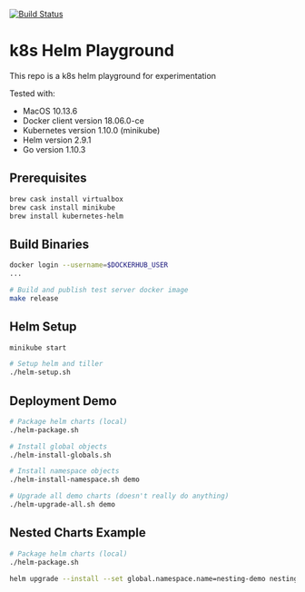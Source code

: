 [![Build Status](https://travis-ci.org/sha1n/k8s-helm-playground.svg?branch=master)](https://travis-ci.org/sha1n/k8s-helm-playground)

# k8s Helm Playground
This repo is a k8s helm playground for experimentation  

Tested with: 
* MacOS 10.13.6
* Docker client version 18.06.0-ce
* Kubernetes version 1.10.0 (minikube)
* Helm version 2.9.1
* Go version 1.10.3

## Prerequisites
```bash
brew cask install virtualbox
brew cask install minikube
brew install kubernetes-helm
```

## Build Binaries 
```bash
docker login --username=$DOCKERHUB_USER
...

# Build and publish test server docker image
make release
```

## Helm Setup
```bash
minikube start

# Setup helm and tiller
./helm-setup.sh
```

## Deployment Demo
```bash
# Package helm charts (local) 
./helm-package.sh

# Install global objects
./helm-install-globals.sh

# Install namespace objects
./helm-install-namespace.sh demo

# Upgrade all demo charts (doesn't really do anything) 
./helm-upgrade-all.sh demo
```

## Nested Charts Example
```bash
# Package helm charts (local) 
./helm-package.sh

helm upgrade --install --set global.namespace.name=nesting-demo nesting-demo packages/nesting-example-0.1.0.tgz
```

